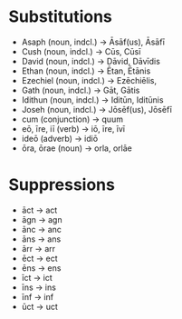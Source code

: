 # Substitutions
- Asaph (noun, indcl.) -> Āsāf(us), Āsāfī
- Cush (noun, indcl.) -> Cūs, Cūsī
- David (noun, indcl.) -> Dāvid, Dāvīdis
- Ethan (noun, indcl.) -> Ētan, Ētānis
- Ezechiel (noun, indcl.) -> Ezēchiēlis,
- Gath (noun, indcl.)  -> Gāt, Gātis
- Idithun (noun, indcl.) -> Iditūn, Iditūnis
- Joseh (noun, indcl.) -> Jōsēf(us), Jōsēfī
- cum (conjunction) -> quum
- eō, īre, iī (verb) -> iō, īre, īvī
- ideō (adverb) -> idiō
- ōra, ōrae (noun) -> orla, orlāe

# Suppressions
- āct -> act
- āgn -> agn
- ānc -> anc
- āns -> ans
- ārr -> arr
- ēct -> ect
- ēns -> ens
- īct -> ict
- īns -> ins
- īnf -> inf
- ūct -> uct
